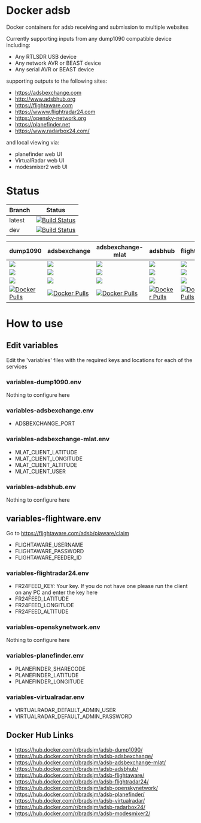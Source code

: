 # Docker adsb
Docker containers for adsb receiving and submission to multiple websites

Currently supporting inputs from any dump1090 compatible device including:
* Any RTLSDR USB device
* Any network AVR or BEAST device
* Any serial AVR or BEAST device

supporting outputs to the following sites:
* https://adsbexchange.com
* http://www.adsbhub.org
* https://flightaware.com
* https://wwww.flightradar24.com
* https://opensky-network.org
* https://planefinder.net
* https://www.radarbox24.com/

and local viewing via:
* planefinder web UI
* VirtualRadar web UI
* modesmixer2 web UI

# Status
| Branch | Status |
|--------|--------|
| latest | [![Build Status](https://travis-ci.org/bradsjm/docker-ads-b.svg?branch=latest)](https://travis-ci.org/bradsjm/docker-ads-b) |
| dev    | [![Build Status](https://travis-ci.org/bradsjm/docker-ads-b.svg?branch=dev)](https://travis-ci.org/bradsjm/docker-ads-b) |

| dump1090 | adsbexchange | adsbexchange-mlat | adsbhub | flightaware | flightradar24 | openskynetwork | planefinder | virtualradar | radarbox24 | modesmixer2 |
|----------|--------------|-------------------|---------|-------------|---------------|----------------|-------------|--------------|------------|-------------|
| [![](https://images.microbadger.com/badges/image/bradsjm/adsb-dump1090.svg)](https://microbadger.com/images/bradsjm/adsb-dump1090)   | [![](https://images.microbadger.com/badges/image/bradsjm/adsb-adsbexchange.svg)](https://microbadger.com/images/bradsjm/adsb-adsbexchange)   | [![](https://images.microbadger.com/badges/image/bradsjm/adsb-adsbexchange-mlat.svg)](https://microbadger.com/images/bradsjm/adsb-adsbexchange-mlat)   | [![](https://images.microbadger.com/badges/image/bradsjm/adsb-adsbhub.svg)](https://microbadger.com/images/bradsjm/adsb-adsbhub)   | [![](https://images.microbadger.com/badges/image/bradsjm/adsb-flightaware.svg)](https://microbadger.com/images/bradsjm/adsb-flightaware)   | [![](https://images.microbadger.com/badges/image/bradsjm/adsb-flightradar24.svg)](https://microbadger.com/images/bradsjm/adsb-flightradar24)   | [![](https://images.microbadger.com/badges/image/bradsjm/adsb-openskynetwork.svg)](https://microbadger.com/images/bradsjm/adsb-openskynetwork)   | [![](https://images.microbadger.com/badges/image/bradsjm/adsb-planefinder.svg)](https://microbadger.com/images/bradsjm/adsb-planefinder)   | [![](https://images.microbadger.com/badges/image/bradsjm/adsb-virtualradar.svg)](https://microbadger.com/images/bradsjm/adsb-virtualradar)   | [![](https://images.microbadger.com/badges/image/bradsjm/adsb-radarbox24.svg)](https://microbadger.com/images/bradsjm/adsb-radarbox24)       | [![](https://images.microbadger.com/badges/image/bradsjm/adsb-modesmixer2.svg)](https://microbadger.com/images/bradsjm/adsb-modesmixer2)
| [![](https://images.microbadger.com/badges/version/bradsjm/adsb-dump1090.svg)](https://microbadger.com/images/bradsjm/adsb-dump1090) | [![](https://images.microbadger.com/badges/version/bradsjm/adsb-adsbexchange.svg)](https://microbadger.com/images/bradsjm/adsb-adsbexchange) | [![](https://images.microbadger.com/badges/version/bradsjm/adsb-adsbexchange-mlat.svg)](https://microbadger.com/images/bradsjm/adsb-adsbexchange-mlat) | [![](https://images.microbadger.com/badges/version/bradsjm/adsb-adsbhub.svg)](https://microbadger.com/images/bradsjm/adsb-adsbhub) | [![](https://images.microbadger.com/badges/version/bradsjm/adsb-flightaware.svg)](https://microbadger.com/images/bradsjm/adsb-flightaware) | [![](https://images.microbadger.com/badges/version/bradsjm/adsb-flightradar24.svg)](https://microbadger.com/images/bradsjm/adsb-flightradar24) | [![](https://images.microbadger.com/badges/version/bradsjm/adsb-openskynetwork.svg)](https://microbadger.com/images/bradsjm/adsb-openskynetwork) | [![](https://images.microbadger.com/badges/version/bradsjm/adsb-planefinder.svg)](https://microbadger.com/images/bradsjm/adsb-planefinder) | [![](https://images.microbadger.com/badges/version/bradsjm/adsb-virtualradar.svg)](https://microbadger.com/images/bradsjm/adsb-virtualradar) | [![](https://images.microbadger.com/badges/version/bradsjm/adsb-radarbox24.svg)](https://microbadger.com/images/bradsjm/adsb-radarbox24)     | [![](https://images.microbadger.com/badges/version/bradsjm/adsb-modesmixer2.svg)](https://microbadger.com/images/bradsjm/adsb-modesmixer2)
| [![](https://images.microbadger.com/badges/commit/bradsjm/adsb-dump1090.svg)](https://microbadger.com/images/bradsjm/adsb-dump1090)  | [![](https://images.microbadger.com/badges/commit/bradsjm/adsb-adsbexchange.svg)](https://microbadger.com/images/bradsjm/adsb-adsbexchange)  | [![](https://images.microbadger.com/badges/commit/bradsjm/adsb-adsbexchange-mlat.svg)](https://microbadger.com/images/bradsjm/adsb-adsbexchange-mlat)  | [![](https://images.microbadger.com/badges/commit/bradsjm/adsb-adsbhub.svg)](https://microbadger.com/images/bradsjm/adsb-adsbhub)  | [![](https://images.microbadger.com/badges/commit/bradsjm/adsb-flightaware.svg)](https://microbadger.com/images/bradsjm/adsb-flightaware)  | [![](https://images.microbadger.com/badges/commit/bradsjm/adsb-flightradar24.svg)](https://microbadger.com/images/bradsjm/adsb-flightradar24)  | [![](https://images.microbadger.com/badges/commit/bradsjm/adsb-openskynetwork.svg)](https://microbadger.com/images/bradsjm/adsb-openskynetwork)  | [![](https://images.microbadger.com/badges/commit/bradsjm/adsb-planefinder.svg)](https://microbadger.com/images/bradsjm/adsb-planefinder)  | [![](https://images.microbadger.com/badges/commit/bradsjm/adsb-virtualradar.svg)](https://microbadger.com/images/bradsjm/adsb-virtualradar)  | [![](https://images.microbadger.com/badges/commit/bradsjm/adsb-radarbox24.svg)](https://microbadger.com/images/bradsjm/adsb-radarbox24)      | [![](https://images.microbadger.com/badges/commit/bradsjm/adsb-modesmixer2.svg)](https://microbadger.com/images/bradsjm/adsb-modesmixer2)
| [![Docker Pulls](https://img.shields.io/docker/pulls/bradsjm/adsb-dump1090.svg)](https://hub.docker.com/r/bradsjm/adsb-dump1090/)    | [![Docker Pulls](https://img.shields.io/docker/pulls/bradsjm/adsb-adsbexchange.svg)](https://hub.docker.com/r/bradsjm/adsb-adsbexchange/)    | [![Docker Pulls](https://img.shields.io/docker/pulls/bradsjm/adsb-adsbexchange-mlat.svg)](https://hub.docker.com/r/bradsjm/adsb-adsbexchange-mlat/)    | [![Docker Pulls](https://img.shields.io/docker/pulls/bradsjm/adsb-adsbhub.svg)](https://hub.docker.com/r/bradsjm/adsb-adsbhub/)    | [![Docker Pulls](https://img.shields.io/docker/pulls/bradsjm/adsb-flightaware.svg)](https://hub.docker.com/r/bradsjm/adsb-flightaware/)    | [![Docker Pulls](https://img.shields.io/docker/pulls/bradsjm/adsb-flightradar24.svg)](https://hub.docker.com/r/bradsjm/adsb-flightradar24/)    | [![Docker Pulls](https://img.shields.io/docker/pulls/bradsjm/adsb-openskynetwork.svg)](https://hub.docker.com/r/bradsjm/adsb-openskynetwork/)    | [![Docker Pulls](https://img.shields.io/docker/pulls/bradsjm/adsb-planefinder.svg)](https://hub.docker.com/r/bradsjm/adsb-planefinder/)    | [![Docker Pulls](https://img.shields.io/docker/pulls/bradsjm/adsb-virtualradar.svg)](https://hub.docker.com/r/bradsjm/adsb-virtualradar/)    | [![Docker Pulls](https://img.shields.io/docker/pulls/bradsjm/adsb-radarbox24.svg)](https://hub.docker.com/r/bradsjm/adsb-radarbox24/)        | [![Docker Pulls](https://img.shields.io/docker/pulls/bradsjm/adsb-radarbox24.svg)](https://hub.docker.com/r/bradsjm/adsb-modesmixer2/)

# How to use
## Edit variables
Edit the 'variables' files with the required keys and locations for each of the services

### variables-dump1090.env
Nothing to configure here

### variables-adsbexchange.env
* ADSBEXCHANGE_PORT

### variables-adsbexchange-mlat.env
* MLAT_CLIENT_LATITUDE
* MLAT_CLIENT_LONGITUDE
* MLAT_CLIENT_ALTITUDE
* MLAT_CLIENT_USER

### variables-adsbhub.env
Nothing to configure here

## variables-flightware.env
Go to https://flightaware.com/adsb/piaware/claim
* FLIGHTAWARE_USERNAME
* FLIGHTAWARE_PASSWORD
* FLIGHTAWARE_FEEDER_ID

### variables-flightradar24.env
* FR24FEED_KEY: Your key. If you do not have one please run the client on any PC and enter the key here
* FR24FEED_LATITUDE
* FR24FEED_LONGITUDE
* FR24FEED_ALTITUDE

### variables-openskynetwork.env
Nothing to configure here

### variables-planefinder.env
* PLANEFINDER_SHARECODE
* PLANEFINDER_LATITUDE
* PLANEFINDER_LONGITUDE

### variables-virtualradar.env
* VIRTUALRADAR_DEFAULT_ADMIN_USER
* VIRTUALRADAR_DEFAULT_ADMIN_PASSWORD


## Docker Hub Links
* https://hub.docker.com/r/bradsjm/adsb-dump1090/
* https://hub.docker.com/r/bradsjm/adsb-adsbexchange/
* https://hub.docker.com/r/bradsjm/adsb-adsbexchange-mlat/
* https://hub.docker.com/r/bradsjm/adsb-adsbhub/
* https://hub.docker.com/r/bradsjm/adsb-flightaware/
* https://hub.docker.com/r/bradsjm/adsb-flightradar24/
* https://hub.docker.com/r/bradsjm/adsb-openskynetwork/
* https://hub.docker.com/r/bradsjm/adsb-planefinder/
* https://hub.docker.com/r/bradsjm/adsb-virtualradar/
* https://hub.docker.com/r/bradsjm/adsb-radarbox24/
* https://hub.docker.com/r/bradsjm/adsb-modesmixer2/
